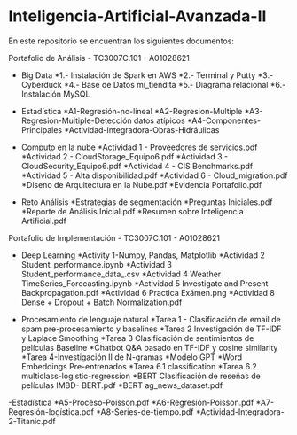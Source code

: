 # Inteligencia-Artificial-Avanzada-II

En este repositorio se encuentran los siguientes documentos:

Portafolio de Análisis - TC3007C.101 - A01028621

- Big Data
*1.- Instalación de Spark en AWS
*2.- Terminal y Putty
*3.- Cyberduck
*4.- Base de Datos mi_tiendita
*5.- Diagrama relacional
*6.- Instalación MySQL

- Estadística
*A1-Regresión-no-lineal
*A2-Regresion-Multiple
*A3-Regresion-Multiple-Detección datos atípicos
*A4-Componentes-Principales
*Actividad-Integradora-Obras-Hidráulicas

- Computo en la nube
*Actividad 1 - Proveedores de servicios.pdf
*Actividad 2 - CloudStorage_Equipo6.pdf
*Actividad 3 - CloudSecurity_Equipo6.pdf
*Actividad 4 - CIS Benchmarks.pdf
*Actividad 5 - Alta disponibilidad.pdf
*Actividad 6 - Cloud_migration.pdf
*Diseno de Arquitectura en la Nube.pdf
*Evidencia Portafolio.pdf

- Reto Análisis
*Estrategias de segmentación
*Preguntas Iniciales.pdf
*Reporte de Análisis Inicial.pdf
*Resumen sobre Inteligencia Artificial.pdf


Portafolio de Implementación - TC3007C.101 - A01028621

- Deep Learning
*Activity 1-Numpy, Pandas, Matplotlib
*Actividad 2 Student_performance.ipynb
*Actividad 3 Student_performance_data_.csv
*Actividad 4 Weather TimeSeries_Forecasting.ipynb
*Actividad 5 Investigate and Present Backpropagation.pdf
*Actividad 6 Practica Exámen.png
*Actividad 8 Dense + Dropout + Batch Normalization.pdf

- Procesamiento de lenguaje natural
*Tarea 1 - Clasificación de email de spam pre-procesamiento y baselines
*Tarea 2 Investigación de TF-IDF y Laplace Smoothing
*Tarea 3 Clasificación de sentimientos de películas Baseline
*Chatbot Q&A basado en TF-IDF y cosine similarity
*Tarea 4-Investigación II de N-gramas
*Modelo GPT
*Word Embeddings Pre-entrenados
*Tarea 6.1 classification
*Tarea 6.2 multiclass-logistic-regression
*BERT Clasificación de reseñas de películas IMBD- BERT.pdf
*BERT ag_news_dataset.pdf

-Estadística
*A5-Proceso-Poisson.pdf
*A6-Regresión-Poisson.pdf
*A7-Regresión-logística.pdf
*A8-Series-de-tiempo.pdf
*Actividad-Integradora-2-Titanic.pdf
